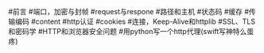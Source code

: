 #前言
#端口，加密与封帧
#request与respone
#路径和主机
#状态码
#缓存
#传输编码
#content
#http认证
#cookies
#连接，Keep-Alive和httplib
#SSL、TLS和密码学
#HTTP和浏览器安全问题
#用python写一个http代理(swift写神特么蛋疼)
